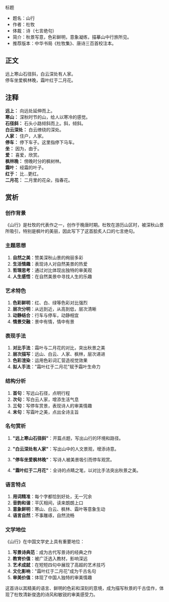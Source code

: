 <!--
 * @Author: ylmzfun ylmzfun@163.com
 * @Date: 2025-10-01 18:06:32
 * @LastEditors: ylmzfun ylmzfun@163.com
 * @LastEditTime: 2025-10-01 18:06:33
 * @FilePath: /诗词/诗词/唐诗/山行.md
 * @Description: 这是默认设置,请设置`customMade`, 打开koroFileHeader查看配置 进行设置: https://github.com/OBKoro1/koro1FileHeader/wiki/%E9%85%8D%E7%BD%AE
-->
标题
- 题名：山行
- 作者：杜牧
- 体裁：诗（七言绝句）
- 简介：秋景写意，色彩鲜明，意象凝练，描摹山中行旅所见。
- 推荐版本：中华书局《杜牧集》、唐诗三百首校注本。

## 正文

远上寒山石径斜，白云深处有人家。  
停车坐爱枫林晚，霜叶红于二月花。

## 注释

**远上：** 向远处延伸而上。  
**寒山：** 深秋时节的山，给人以寒冷的感觉。  
**石径斜：** 石头小路倾斜而上。斜，倾斜。  
**白云深处：** 白云缭绕的深处。  
**人家：** 住户，人家。  
**停车：** 停下车子。这里指停下马车。  
**坐：** 因为，由于。  
**爱：** 喜爱，欣赏。  
**枫林晚：** 傍晚时分的枫树林。  
**霜叶：** 经霜的叶子。  
**红于：** 比...更红。  
**二月花：** 二月里的花朵，指春花。

## 赏析

### 创作背景

《山行》是杜牧的代表作之一，创作于晚唐时期。杜牧在游历山区时，被深秋山景所吸引，特别是枫叶的美丽，因此写下了这首脍炙人口的七言绝句。

### 主题思想

1. **自然之美**：赞美深秋山景的绚丽多彩
2. **生活情趣**：表现诗人对自然美景的热爱
3. **哲理思考**：通过对比体现出独特的审美观
4. **人生感悟**：在自然美景中寻找人生的乐趣

### 艺术特色

1. **色彩鲜明**：红、白、绿等色彩对比强烈
2. **层次分明**：从远到近，从高到低，层次清晰
3. **动静结合**：行车与停车，动静相宜
4. **情景交融**：景中有情，情中有景

### 表现手法

1. **对比手法**：霜叶与二月花的对比，突出秋景之美
2. **层次描写**：远山、白云、人家、枫林，层次递进
3. **色彩渲染**：运用色彩词汇营造视觉效果
4. **拟人手法**："霜叶红于二月花"赋予霜叶生命力

### 结构分析

1. **首句**：写远山石径，点明行程
2. **次句**：写白云人家，增添生活气息
3. **三句**：写停车赏景，表现诗人的审美情趣
4. **末句**：写霜叶之美，点出全诗主旨

### 名句赏析

1. **"远上寒山石径斜"**：开篇点题，写出山行的环境和路径。

2. **"白云深处有人家"**：写出山中的人文景观，增添诗意。

3. **"停车坐爱枫林晚"**：写诗人被美景吸引而停车观赏。

4. **"霜叶红于二月花"**：全诗的点睛之笔，以对比手法突出秋景之美。

### 语言特点

1. **用词精准**：每个字都恰到好处，无一冗余
2. **音韵和谐**：平仄相间，读来朗朗上口
3. **意象鲜明**：寒山、白云、枫林、霜叶等意象生动
4. **语言自然**：不事雕琢，自然流畅

### 文学地位

《山行》在中国文学史上具有重要地位：

1. **写景诗典范**：成为古代写景诗的经典之作
2. **教育价值**：被广泛选入教材，影响深远
3. **艺术成就**：在短短四句中展现了高超的艺术技巧
4. **文化影响**："霜叶红于二月花"成为千古名句
5. **审美价值**：体现了中国人独特的审美情趣

这首诗以其精美的语言、鲜明的色彩和深刻的意境，成为描写秋景的千古佳作，体现了杜牧清新俊逸的诗风和敏锐的审美感受力。